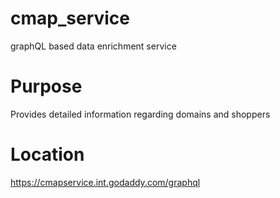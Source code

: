 # cmap_service
graphQL based data enrichment service

# Purpose
Provides detailed information regarding domains and shoppers

# Location
https://cmapservice.int.godaddy.com/graphql
